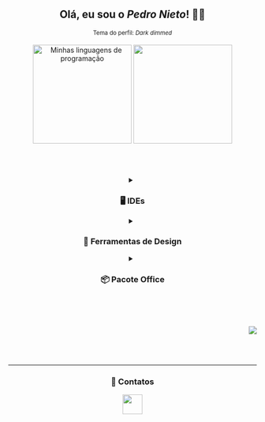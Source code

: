 <div align="center">
<h2> Olá, eu sou o <i>Pedro Nieto</i>! 👋🏼 </h2>
<sup> Tema do perfil: <i>Dark dimmed</i> </sup>
</div>

<br>

<div linguagens align="center">
<img height="200em" alt="Minhas linguagens de programação" src="https://github-readme-stats.vercel.app/api/top-langs/?username=Pedroo-Nietoo&theme=dracula&title_color=FFFFFF&text__color=FFFFFF&custom_title=Minhas linguagens de programação&bg_color=DEG,3172C8,00456A,22272E&border_color=22272E&border_radius=10%&locale=pt-br&layout=compact&langs_count=9"/>

<img height="200" src="https://user-images.githubusercontent.com/102625628/180663992-f064d156-c2e7-4f38-a35c-aa2d5697a763.png"/>
</div>



<br> <br>



<div habilidades align="center">
<details>
  <summary><h3> 🖥 IDEs </h3></summary> 
    <a href="https://netbeans.apache.org/">
    <img height="30em" alt="NetBeans" src="https://img.shields.io/badge/NetBeans-22272E?style=for-the-badge&logo=apache%20netbeans%20IDE&logoColor=1B6AC6/"></a>
    <a href="https://code.visualstudio.com/">
    <img height="30em" alt="Visual Studio Code" src="https://img.shields.io/badge/Visual%20Studio%20Code-22272E.svg?style=for-the-badge&logo=visual-studio-code&logoColor=0078D7"/></a>
    <a href="https://www.arduino.cc/">
    <img height="30em" alt="Arduino" src="https://img.shields.io/badge/Arduino-22272E?style=for-the-badge&logo=arduino&logoColor=00979D"/></a>
</details>

<details>
  <summary><h3> 🌺 Ferramentas de Design </h3></summary>
    <a href="https://www.figma.com/">
    <img height="30em" alt="Figma" src="https://img.shields.io/badge/figma-22272E.svg?style=for-the-badge&logo=figma&logoColor=23F24E1E"/></a>
    <a href="https://www.canva.com/">
    <img height="30em" alt="Canva" src="https://img.shields.io/badge/Canva-22272E.svg?style=for-the-badge&logo=Canva&logoColor=2300C4CC"/></a>
</details>

<details>
  <summary><h3> 📦 Pacote Office </h3></summary>
    <a href="https://www.office.com/">
    <img height="30em" alt="PowerPoint" src="https://img.shields.io/badge/PowerPoint-22272E?style=for-the-badge&logo=microsoft-powerpoint&logoColor=B7472A"/></a>
    <a href="https://www.office.com/">
    <img height="30em" alt="Excel" src="https://img.shields.io/badge/Excel-22272E?style=for-the-badge&logo=microsoft-excel&logoColor=217346"/></a>
    <a href="https://www.office.com/">
    <img height="30em" alt="Word" src="https://img.shields.io/badge/Word-22272E?style=for-the-badge&logo=microsoft-word&logoColor=2B579A"/></a>
</details>
</div> 



<br> <br>



<div repositórios align="right">
<a href="https://github.com/Pedroo-Nietoo/Portfolio-SENAI">
<img src="https://github-readme-stats.vercel.app/api/pin/?username=Pedroo-Nietoo&repo=Portfolio-SENAI&theme=dracula&title_color=FFFFFF&text__color=FFFFFF&icon_color=FFFFFF&bg_color=DEG,3172C8,22272E&border_color=22272E&border_radius=10%">
</a> 
</div>

<br> <br> <hr>

<div contatos align="center">  
<h3> 📧 Contatos </h3>
  <a href="https://linktr.ee/pedroonietoo">
  <img height="40em" src="https://img.shields.io/badge/linktree-22272E?style=for-the-badge&logo=linktree&logoColor=1DE9B6"/></a>
</div>
